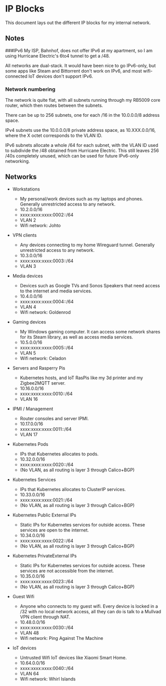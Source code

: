 # IP Blocks
This document lays out the different IP blocks for my internal network.

## Notes

###IPv6
My ISP, Bahnhof, does not offer IPv6 at my apartment, 
so I am using Hurricane Electric's 6to4 tunnel to get a /48.

All networks are dual-stack. It would have been nice to go IPv6-only,
but some apps like Steam and Bittorrent don't work on IPv6,
and most wifi-connected IoT devices don't support IPv6.

### Network numbering
The network is quite flat, with all subnets running through my RB5009 core router, which then routes between the subnets.

There can be up to 256 subnets, one for each /16 in the 10.0.0.0/8 address space.

IPv4 subnets use the 10.0.0.0/8 private address space, as 10.XXX.0.0/16, 
where the X octet corresponds to the VLAN ID.

IPv6 subnets allocate a whole /64 for each subnet, 
with the VLAN ID used to subdivide the /48 obtained from Hurricane Electric.
This still leaves 256 /40s completely unused, which can be used for future IPv6-only networking.

## Networks

* Workstations
  * My personal/work devices such as my laptops and phones. Generally unrestricted access to any network.
  * 10.2.0.0/16
  * xxxx:xxxx:xxxx:0002::/64
  * VLAN 2
  * Wifi network: Johto
* VPN clients
  * Any devices connecting to my home Wireguard tunnel. Generally unrestricted access to any network.
  * 10.3.0.0/16
  * xxxx:xxxx:xxxx:0003::/64
  * VLAN 3
* Media devices
  * Devices such as Google TVs and Sonos Speakers that need access to the internet and media services.
  * 10.4.0.0/16
  * xxxx:xxxx:xxxx:0004::/64
  * VLAN 4
  * Wifi network: Goldenrod
* Gaming devices
  * My Windows gaming computer. It can access some network shares for its Steam library, as well as access media services.
  * 10.5.0.0/16
  * xxxx:xxxx:xxxx:0005::/64
  * VLAN 5
  * Wifi network: Celadon


* Servers and Rasperry Pis
  * Kubernetes hosts, and IoT RasPis like my 3d printer and my Zigbee2MQTT server.
  * 10.16.0.0/16
  * xxxx:xxxx:xxxx:0010::/64
  * VLAN 16
* IPMI / Management
  * Router consoles and server IPMI.
  * 10.17.0.0/16
  * xxxx:xxxx:xxxx:0011::/64
  * VLAN 17


* Kubernetes Pods
  * IPs that Kubernetes allocates to pods.
  * 10.32.0.0/16
  * xxxx:xxxx:xxxx:0020::/64
  * (No VLAN, as all routing is layer 3 through Calico+BGP)
* Kubernetes Services
  * IPs that Kubernetes allocates to ClusterIP services.
  * 10.33.0.0/16
  * xxxx:xxxx:xxxx:0021::/64
  * (No VLAN, as all routing is layer 3 through Calico+BGP)
* Kubernetes Public External IPs
  * Static IPs for Kubernetes services for outside access. These services are open to the internet.
  * 10.34.0.0/16
  * xxxx:xxxx:xxxx:0022::/64
  * (No VLAN, as all routing is layer 3 through Calico+BGP)
* Kubernetes PrivateExternal IPs
  * Static IPs for Kubernetes services for outside access. These services are not accessible from the internet.
  * 10.35.0.0/16
  * xxxx:xxxx:xxxx:0023::/64
  * (No VLAN, as all routing is layer 3 through Calico+BGP)


* Guest Wifi
  * Anyone who connects to my guest wifi. Every device is locked in a /32 with no local network access, all they can do is talk to a Mullvad VPN client through NAT.
  * 10.48.0.0/16
  * xxxx:xxxx:xxxx:0030::/64
  * VLAN 48
  * Wifi network: Ping Against The Machine


* IoT devices
  * Untrusted Wifi IoT devices like Xiaomi Smart Home.
  * 10.64.0.0/16
  * xxxx:xxxx:xxxx:0040::/64
  * VLAN 64
  * Wifi network: Whirl Islands
